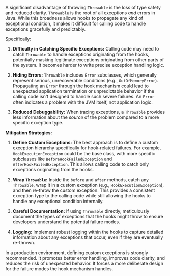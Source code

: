 A significant disadvantage of throwing `Throwable` is the loss of type safety and reduced clarity. `Throwable` is the root of all exceptions *and* errors in Java. While this broadness allows hooks to propagate any kind of exceptional condition, it makes it difficult for calling code to handle exceptions gracefully and predictably.

Specifically:

1.  **Difficulty in Catching Specific Exceptions:** Calling code may need to catch `Throwable` to handle exceptions originating from the hooks, potentially masking legitimate exceptions originating from other parts of the system.  It becomes harder to write precise exception handling logic.

2.  **Hiding Errors:** `Throwable` includes `Error` subclasses, which generally represent serious, unrecoverable conditions (e.g., `OutOfMemoryError`).  Propagating an `Error` through the hook mechanism could lead to unexpected application termination or unpredictable behavior if the calling code isn't designed to handle such severe failures.  An `Error` often indicates a problem with the JVM itself, not application logic.

3.  **Reduced Debuggability:** When tracing exceptions, a `Throwable` provides less information about the *source* of the problem compared to a more specific exception type.

**Mitigation Strategies:**

1.  **Define Custom Exceptions:**  The best approach is to define a custom exception hierarchy specifically for hook-related failures. For example, `HookExecutionException` could be the base class, with more specific subclasses like `BeforeHookFailedException` and `AfterHookFailedException`.  This allows calling code to catch only exceptions originating from the hooks.

2.  **Wrap `Throwable`:**  Inside the `before` and `after` methods, catch any `Throwable`, wrap it in a custom exception (e.g., `HookExecutionException`), and then re-throw the custom exception. This provides a consistent exception type to the calling code while still allowing the hooks to handle any exceptional condition internally.

3.  **Careful Documentation:** If using `Throwable` directly, meticulously document the types of exceptions that the hooks might throw to ensure developers understand the potential failure modes.

4.  **Logging:**  Implement robust logging within the hooks to capture detailed information about any exceptions that occur, even if they are eventually re-thrown.

In a production environment, defining custom exceptions is strongly recommended. It promotes better error handling, improves code clarity, and reduces the risk of unexpected behavior. It forces a more deliberate design for the failure modes the hook mechanism handles.